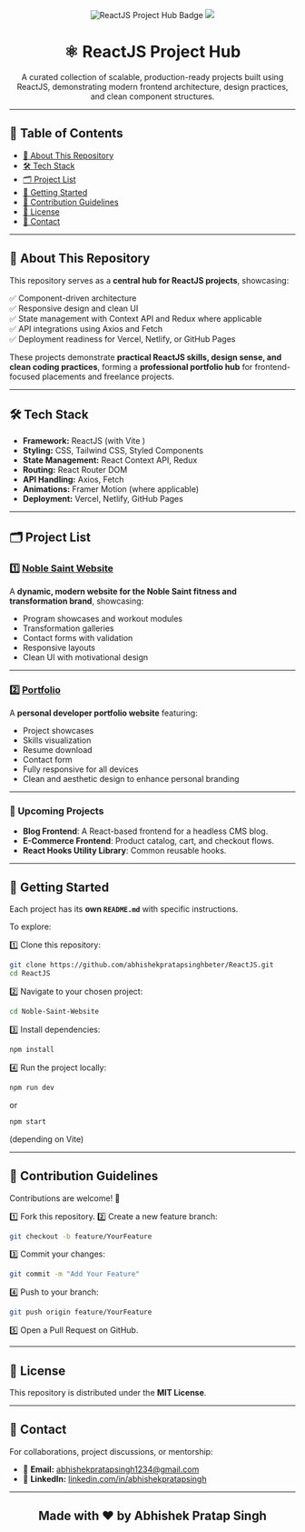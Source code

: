 <p align="center">
  <img src="https://img.shields.io/badge/ReactJS-Project%20Hub-blue" alt="ReactJS Project Hub Badge">
  <img src="https://img.shields.io/badge/Status-Active-brightgreen">
</p>

<h1 align="center">⚛️ ReactJS Project Hub</h1>

<p align="center">
  A curated collection of scalable, production-ready projects built using ReactJS, demonstrating modern frontend architecture, design practices, and clean component structures.
</p>

---

## 📖 Table of Contents

- [🎯 About This Repository](#-about-this-repository)
- [🛠️ Tech Stack](#️-tech-stack)
- [🗂️ Project List](#️-project-list)
- [🚀 Getting Started](#-getting-started)
- [🤝 Contribution Guidelines](#-contribution-guidelines)
- [📜 License](#-license)
- [📩 Contact](#-contact)

---

## 🎯 About This Repository

This repository serves as a **central hub for ReactJS projects**, showcasing:

✅ Component-driven architecture  
✅ Responsive design and clean UI  
✅ State management with Context API and Redux where applicable  
✅ API integrations using Axios and Fetch  
✅ Deployment readiness for Vercel, Netlify, or GitHub Pages

These projects demonstrate **practical ReactJS skills, design sense, and clean coding practices**, forming a **professional portfolio hub** for frontend-focused placements and freelance projects.

---

## 🛠️ Tech Stack

- **Framework:** ReactJS (with Vite )
- **Styling:** CSS, Tailwind CSS, Styled Components
- **State Management:** React Context API, Redux
- **Routing:** React Router DOM
- **API Handling:** Axios, Fetch
- **Animations:** Framer Motion (where applicable)
- **Deployment:** Vercel, Netlify, GitHub Pages

---

## 🗂️ Project List

### 1️⃣ [Noble Saint Website](https://github.com/abhishekpratapsinghbeter/Noble-Saint-Website)

A **dynamic, modern website for the Noble Saint fitness and transformation brand**, showcasing:

- Program showcases and workout modules
- Transformation galleries
- Contact forms with validation
- Responsive layouts
- Clean UI with motivational design

---

### 2️⃣ [Portfolio](https://github.com/abhishekpratapsinghbeter/Portfolio)

A **personal developer portfolio website** featuring:

- Project showcases
- Skills visualization
- Resume download
- Contact form
- Fully responsive for all devices
- Clean and aesthetic design to enhance personal branding

---

### 🌱 Upcoming Projects

- **Blog Frontend**: A React-based frontend for a headless CMS blog.  
- **E-Commerce Frontend**: Product catalog, cart, and checkout flows.  
- **React Hooks Utility Library**: Common reusable hooks.

---

## 🚀 Getting Started

Each project has its **own `README.md`** with specific instructions.

To explore:

1️⃣ Clone this repository:
```bash
git clone https://github.com/abhishekpratapsinghbeter/ReactJS.git
cd ReactJS
````

2️⃣ Navigate to your chosen project:

```bash
cd Noble-Saint-Website
```

3️⃣ Install dependencies:

```bash
npm install
```

4️⃣ Run the project locally:

```bash
npm run dev
```

or

```bash
npm start
```

(depending on Vite)

---

## 🤝 Contribution Guidelines

Contributions are welcome! 🚀

1️⃣ Fork this repository.
2️⃣ Create a new feature branch:

```bash
git checkout -b feature/YourFeature
```

3️⃣ Commit your changes:

```bash
git commit -m "Add Your Feature"
```

4️⃣ Push to your branch:

```bash
git push origin feature/YourFeature
```

5️⃣ Open a Pull Request on GitHub.

---

## 📜 License

This repository is distributed under the **MIT License**.

---

## 📩 Contact

For collaborations, project discussions, or mentorship:

* 📧 **Email:** [abhishekpratapsingh1234@gmail.com](mailto:abhishekpratapsingh1234@gmail.com)
* 🔗 **LinkedIn:** [linkedin.com/in/abhishekpratapsingh](https://www.linkedin.com/in/abhishek-pratap-singh-88523a207/)

---

<h2 align="center">
  Made with ❤️ by <b>Abhishek Pratap Singh</b>
</h2>
